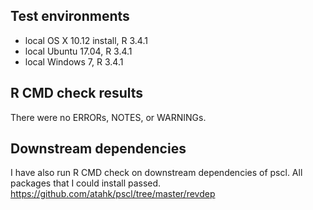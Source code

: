 ## Test environments
* local OS X 10.12 install, R 3.4.1
* local Ubuntu 17.04, R 3.4.1
* local Windows 7, R 3.4.1

## R CMD check results
There were no ERRORs, NOTES, or WARNINGs. 


## Downstream dependencies
I have also run R CMD check on downstream dependencies of pscl.
All packages that I could install passed.
https://github.com/atahk/pscl/tree/master/revdep